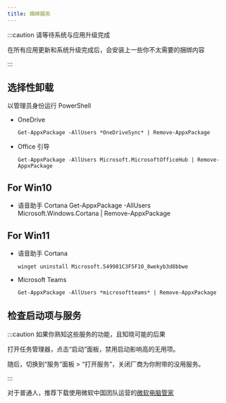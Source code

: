 ```yaml
---
title: 捆绑服务
---
```


:::caution 请等待系统与应用升级完成

在所有应用更新和系统升级完成后，会安装上一些你不太需要的捆绑内容

:::

## 选择性卸载

以管理员身份运行 PowerShell

- OneDrive

      Get-AppxPackage -AllUsers *OneDriveSync* | Remove-AppxPackage

- Office 引导

      Get-AppxPackage -AllUsers Microsoft.MicrosoftOfficeHub | Remove-AppxPackage

<div className="alert alert--secondary" role="alert">

## For Win10

- 语音助手 Cortana
      Get-AppxPackage -AllUsers Microsoft.Windows.Cortana | Remove-AppxPackage

## For Win11

- 语音助手 Cortana

      winget uninstall Microsoft.549981C3F5F10_8wekyb3d8bbwe

- Microsoft Teams

      Get-AppxPackage -AllUsers *microsoftteams* | Remove-AppxPackage

</div>

## 检查启动项与服务

:::caution 如果你熟知这些服务的功能，且知晓可能的后果

打开任务管理器，点击“启动”面板，禁用启动影响高的无用项。

随后，切换到“服务”面板 > “打开服务”，关闭厂商为你附带的没用服务。

:::

对于普通人，推荐下载使用微软中国团队运营的[微软电脑管家](https://aka.ms/GetPCManagerOFL)
